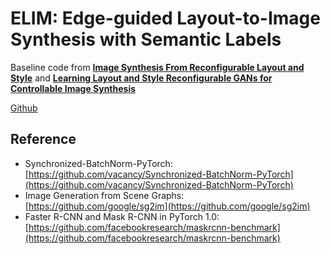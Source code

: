 # ELIM: Edge-guided Layout-to-Image Synthesis with Semantic Labels

Baseline code from [**Image Synthesis From Reconfigurable Layout and Style**](https://arxiv.org/abs/1908.07500) and [**Learning Layout and Style Reconfigurable GANs for Controllable Image Synthesis**](https://arxiv.org/abs/2003.11571)

[Github](https://github.com/iVMCL/LostGANs)

## Reference
* Synchronized-BatchNorm-PyTorch: [https://github.com/vacancy/Synchronized-BatchNorm-PyTorch](https://github.com/vacancy/Synchronized-BatchNorm-PyTorch)
* Image Generation from Scene Graphs: [https://github.com/google/sg2im](https://github.com/google/sg2im)
* Faster R-CNN and Mask R-CNN in PyTorch 1.0: [https://github.com/facebookresearch/maskrcnn-benchmark](https://github.com/facebookresearch/maskrcnn-benchmark)
